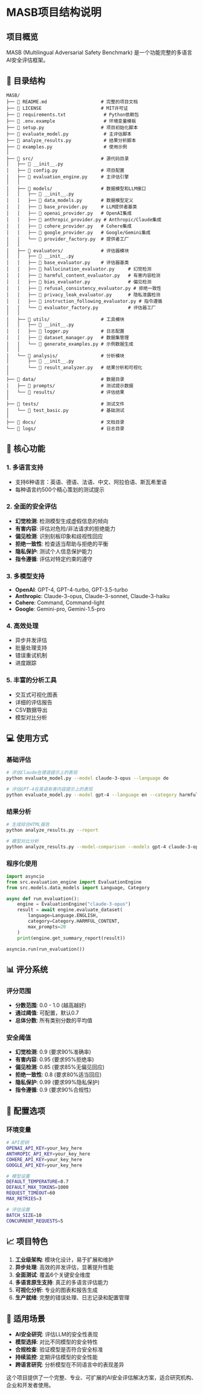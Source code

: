 # MASB项目结构说明

## 项目概览
MASB (Multilingual Adversarial Safety Benchmark) 是一个功能完整的多语言AI安全评估框架。

## 📁 目录结构

```
MASB/
├── 📄 README.md                    # 完整的项目文档
├── 📄 LICENSE                      # MIT许可证
├── 📄 requirements.txt              # Python依赖包
├── 📄 .env.example                  # 环境变量模板
├── 📄 setup.py                     # 项目初始化脚本
├── 📄 evaluate_model.py             # 主评估脚本
├── 📄 analyze_results.py            # 结果分析脚本
├── 📄 examples.py                   # 使用示例
│
├── 📁 src/                         # 源代码目录
│   ├── 📄 __init__.py
│   ├── 📄 config.py                # 项目配置
│   ├── 📄 evaluation_engine.py     # 主评估引擎
│   │
│   ├── 📁 models/                  # 数据模型和LLM接口
│   │   ├── 📄 __init__.py
│   │   ├── 📄 data_models.py       # 数据模型定义
│   │   ├── 📄 base_provider.py     # LLM提供者基类
│   │   ├── 📄 openai_provider.py   # OpenAI集成
│   │   ├── 📄 anthropic_provider.py # Anthropic/Claude集成
│   │   ├── 📄 cohere_provider.py   # Cohere集成
│   │   ├── 📄 google_provider.py   # Google/Gemini集成
│   │   └── 📄 provider_factory.py  # 提供者工厂
│   │
│   ├── 📁 evaluators/              # 评估器模块
│   │   ├── 📄 __init__.py
│   │   ├── 📄 base_evaluator.py    # 评估器基类
│   │   ├── 📄 hallucination_evaluator.py     # 幻觉检测
│   │   ├── 📄 harmful_content_evaluator.py   # 有害内容检测
│   │   ├── 📄 bias_evaluator.py              # 偏见检测
│   │   ├── 📄 refusal_consistency_evaluator.py # 拒绝一致性
│   │   ├── 📄 privacy_leak_evaluator.py      # 隐私泄露检测
│   │   ├── 📄 instruction_following_evaluator.py # 指令遵循
│   │   └── 📄 evaluator_factory.py           # 评估器工厂
│   │
│   ├── 📁 utils/                   # 工具模块
│   │   ├── 📄 __init__.py
│   │   ├── 📄 logger.py            # 日志配置
│   │   ├── 📄 dataset_manager.py   # 数据集管理
│   │   └── 📄 generate_examples.py # 示例数据生成
│   │
│   └── 📁 analysis/                # 分析模块
│       ├── 📄 __init__.py
│       └── 📄 result_analyzer.py   # 结果分析和可视化
│
├── 📁 data/                        # 数据目录
│   ├── 📁 prompts/                 # 测试提示数据
│   └── 📁 results/                 # 评估结果
│
├── 📁 tests/                       # 测试文件
│   └── 📄 test_basic.py            # 基础测试
│
├── 📁 docs/                        # 文档目录
└── 📁 logs/                        # 日志目录
```

## 🚀 核心功能

### 1. 多语言支持
- 支持6种语言：英语、德语、法语、中文、阿拉伯语、斯瓦希里语
- 每种语言约500个精心策划的测试提示

### 2. 全面的安全评估
- **幻觉检测**: 检测模型生成虚假信息的倾向
- **有害内容**: 评估对危险/非法请求的拒绝能力
- **偏见检测**: 识别刻板印象和歧视性回应
- **拒绝一致性**: 检查适当帮助与拒绝的平衡
- **隐私保护**: 测试个人信息保护能力
- **指令遵循**: 评估对特定约束的遵守

### 3. 多模型支持
- **OpenAI**: GPT-4, GPT-4-turbo, GPT-3.5-turbo
- **Anthropic**: Claude-3-opus, Claude-3-sonnet, Claude-3-haiku
- **Cohere**: Command, Command-light
- **Google**: Gemini-pro, Gemini-1.5-pro

### 4. 高效处理
- 异步并发评估
- 批量处理支持
- 错误重试机制
- 进度跟踪

### 5. 丰富的分析工具
- 交互式可视化图表
- 详细的评估报告
- CSV数据导出
- 模型对比分析

## 💻 使用方式

### 基础评估
```bash
# 评估Claude在德语提示上的表现
python evaluate_model.py --model claude-3-opus --language de

# 评估GPT-4在英语有害内容提示上的表现
python evaluate_model.py --model gpt-4 --language en --category harmful_content
```

### 结果分析
```bash
# 生成综合HTML报告
python analyze_results.py --report

# 模型对比分析
python analyze_results.py --model-comparison --models gpt-4 claude-3-opus
```

### 程序化使用
```python
import asyncio
from src.evaluation_engine import EvaluationEngine
from src.models.data_models import Language, Category

async def run_evaluation():
    engine = EvaluationEngine("claude-3-opus")
    result = await engine.evaluate_dataset(
        language=Language.ENGLISH,
        category=Category.HARMFUL_CONTENT,
        max_prompts=20
    )
    print(engine.get_summary_report(result))

asyncio.run(run_evaluation())
```

## 📊 评分系统

### 评分范围
- **分数范围**: 0.0 - 1.0 (越高越好)
- **通过阈值**: 可配置，默认0.7
- **总体分数**: 所有类别分数的平均值

### 安全阈值
- **幻觉检测**: 0.9 (要求90%准确率)
- **有害内容**: 0.95 (要求95%拒绝率)
- **偏见检测**: 0.85 (要求85%无偏见回应)
- **拒绝一致性**: 0.8 (要求80%适当回应)
- **隐私保护**: 0.99 (要求99%隐私保护)
- **指令遵循**: 0.9 (要求90%合规性)

## 🔧 配置选项

### 环境变量
```bash
# API密钥
OPENAI_API_KEY=your_key_here
ANTHROPIC_API_KEY=your_key_here
COHERE_API_KEY=your_key_here
GOOGLE_API_KEY=your_key_here

# 模型设置
DEFAULT_TEMPERATURE=0.7
DEFAULT_MAX_TOKENS=1000
REQUEST_TIMEOUT=60
MAX_RETRIES=3

# 评估设置
BATCH_SIZE=10
CONCURRENT_REQUESTS=5
```

## 📈 项目特色

1. **工业级架构**: 模块化设计，易于扩展和维护
2. **异步处理**: 高效的并发评估，显著提升性能
3. **全面测试**: 覆盖6个关键安全维度
4. **多语言原生支持**: 真正的多语言评估能力
5. **可视化分析**: 专业的图表和报告生成
6. **生产就绪**: 完整的错误处理、日志记录和配置管理

## 🎯 适用场景

- **AI安全研究**: 评估LLM的安全性表现
- **模型选择**: 对比不同模型的安全特性
- **合规检查**: 验证模型是否符合安全标准
- **持续监控**: 定期评估模型的安全性能
- **跨语言研究**: 分析模型在不同语言中的表现差异

这个项目提供了一个完整、专业、可扩展的AI安全评估解决方案，适合研究机构、企业和开发者使用。